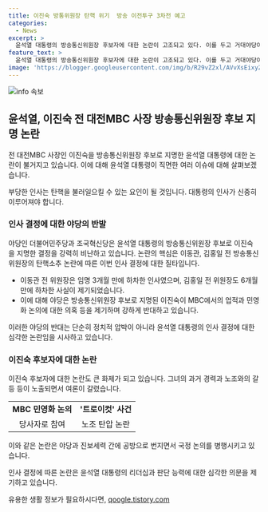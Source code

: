 ```yaml
---
title: 이진숙 방통위원장 탄핵 위기  방송 이전투구 3차전 예고
categories:
  - News
excerpt: >
  윤석열 대통령의 방송통신위원장 후보자에 대한 논란이 고조되고 있다. 이를 두고 거대야당이 탄핵을 압박하며 정치적 갈등이 심화되고 있으며, 후보자의 노조탄압 의혹과 과거 업적 등이 논란의 중심에 있다. 야당은 인사청문회를 거칠 필요가 있다고 주장하고, 후보자를 지명할 경우 탄핵을 추진할 것이라고 경고했다. 한편, 후보자는 공영방송과 언론의 독립성을 강조하며 노동권력과의 거리를 유지할 필요가 있다고 언급했다. 현재 상황에서는 정치적 갈등이 심화되고 있으며, 논란은 계속될 전망이다.
feature_text: >
  윤석열 대통령의 방송통신위원장 후보자에 대한 논란이 고조되고 있다. 이를 두고 거대야당이 탄핵을 압박하며 정치적 갈등이 심화되고 있으며, 후보자의 노조탄압 의혹과 과거 업적 등이 논란의 중심에 있다. 야당은 인사청문회를 거칠 필요가 있다고 주장하고, 후보자를 지명할 경우 탄핵을 추진할 것이라고 경고했다. 한편, 후보자는 공영방송과 언론의 독립성을 강조하며 노동권력과의 거리를 유지할 필요가 있다고 언급했다. 현재 상황에서는 정치적 갈등이 심화되고 있으며, 논란은 계속될 전망이다.
image: 'https://blogger.googleusercontent.com/img/b/R29vZ2xl/AVvXsEixyZcFfHzMRdzZMjFBmAUKJYCLCGyLL1o632UiGVXcaFdKo_bkvkuCioo0uUKlGfBVcT3P84aROyZIXSBEx3Aw5nCQ3pTgDom1WDC4m8eifvWiAmWEEVb4x6G_l8C0QH225ldMjyaFvpxGEBGNO37VmDTDMHGhJPq73UglMfDca1-0aw/s1600/blogspot.png'
---
```


<p><img src="https://blogger.googleusercontent.com/img/b/R29vZ2xl/AVvXsEixyZcFfHzMRdzZMjFBmAUKJYCLCGyLL1o632UiGVXcaFdKo_bkvkuCioo0uUKlGfBVcT3P84aROyZIXSBEx3Aw5nCQ3pTgDom1WDC4m8eifvWiAmWEEVb4x6G_l8C0QH225ldMjyaFvpxGEBGNO37VmDTDMHGhJPq73UglMfDca1-0aw/s1600/blogspot.png" alt="info 속보" /></p>

<h2 data-ke-size="size26">윤석열, 이진숙 전 대전MBC 사장 방송통신위원장 후보 지명 논란</h2>

<p>전 대전MBC 사장인 이진숙을 방송통신위원장 후보로 지명한 윤석열 대통령에 대한 논란이 불거지고 있습니다. 이에 대해 윤석열 대통령이 직면한 여러 이슈에 대해 살펴보겠습니다.</p>

<p data-ke-size="size16">부당한 인사는 탄핵을 불러일으킬 수 있는 요인이 될 것입니다. 대통령의 인사가 신중히 이루어져야 합니다.</p>

<h3 data-ke-size="size24">인사 결정에 대한 야당의 반발</h3>

<p>야당인 더불어민주당과 조국혁신당은 윤석열 대통령의 방송통신위원장 후보로 이진숙을 지명한 결정을 강력히 비난하고 있습니다. 논란의 핵심은 이동관, 김홍일 전 방송통신위원장의 탄핵소추 논란에 따른 이번 인사 결정에 대한 질타입니다.</p>

<ul>
  <li>이동관 전 위원장은 임명 3개월 만에 하차한 인사였으며, 김홍일 전 위원장도 6개월 만에 하차한 사실이 제기되었습니다.</li>
  <li>이에 대해 야당은 방송통신위원장 후보로 지명된 이진숙이 MBC에서의 업적과 민영화 논의에 대한 의혹 등을 제기하며 강하게 반대하고 있습니다.</li>
</ul>

<p data-ke-size="size16">이러한 야당의 반대는 단순히 정치적 압박이 아니라 윤석열 대통령의 인사 결정에 대한 심각한 논란임을 시사하고 있습니다.</p>

<h3 data-ke-size="size24">이진숙 후보자에 대한 논란</h3>

<p>이진숙 후보자에 대한 논란도 큰 화제가 되고 있습니다. 그녀의 과거 경력과 노조와의 갈등 등이 노출되면서 여론이 갈렸습니다.</p>

<table>
  <tr>
    <td style="text-align: center; height: 17px;"><b>MBC 민영화 논의</b></td>
    <td style="text-align: center; height: 17px;"><b>'트로이컷' 사건</b></td>
  </tr>
  <tr>
    <td style="text-align: center; height: 17px;">당사자로 참여</td>
    <td style="text-align: center; height: 17px;">노조 탄압 논란</td>
  </tr>
</table>

<p>이와 같은 논란은 야당과 진보세력 간에 공방으로 번지면서 국정 논의를 병행시키고 있습니다.</p>

<p data-ke-size="size16">인사 결정에 따른 논란은 윤석열 대통령의 리더십과 판단 능력에 대한 심각한 의문을 제기하고 있습니다.</p>
유용한 생활 정보가 필요하시다면, <a href="https://qoogle.tistory.com" rel="dofollow">qoogle.tistory.com</a>


